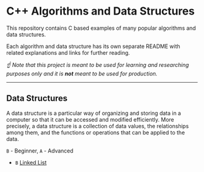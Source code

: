 # C++ Algorithms and Data Structures


This repository contains C based examples of many
popular algorithms and data structures.

Each algorithm and data structure has its own separate README
with related explanations and links for further reading.

*☝ Note that this project is meant to be used for learning and researching purposes 
only and it is **not** meant to be used for production.*

--------

## Data Structures

A data structure is a particular way of organizing and storing data in a computer so that it can
be accessed and modified efficiently. More precisely, a data structure is a collection of data
values, the relationships among them, and the functions or operations that can be applied to
the data.

`B` - Beginner, `A` - Advanced

* `B` [Linked List](src/data-structures/linked-list)
